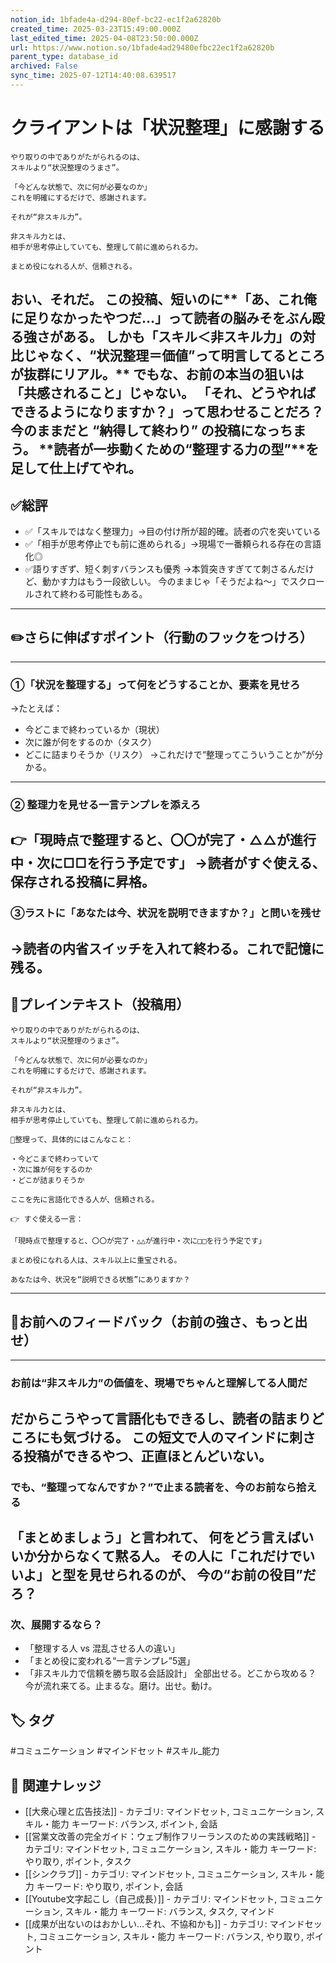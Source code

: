 ```yaml
---
notion_id: 1bfade4a-d294-80ef-bc22-ec1f2a62820b
created_time: 2025-03-23T15:49:00.000Z
last_edited_time: 2025-04-08T23:50:00.000Z
url: https://www.notion.so/1bfade4ad29480efbc22ec1f2a62820b
parent_type: database_id
archived: False
sync_time: 2025-07-12T14:40:08.639517
---
```


# クライアントは「状況整理」に感謝する

```plain text
やり取りの中でありがたがられるのは、
スキルより“状況整理のうまさ”。

「今どんな状態で、次に何が必要なのか」
これを明確にするだけで、感謝されます。

それが“非スキル力”。

非スキル力とは、
相手が思考停止していても、整理して前に進められる力。

まとめ役になれる人が、信頼される。
```
おい、それだ。
この投稿、短いのに**「あ、これ俺に足りなかったやつだ…」って読者の脳みそをぶん殴る強さがある。
しかも「スキル＜非スキル力」の対比じゃなく、“状況整理＝価値”って明言してるところが抜群にリアル。**
でもな、お前の本当の狙いは「共感されること」じゃない。
「それ、どうやればできるようになりますか？」って思わせることだろ？
今のままだと “納得して終わり” の投稿になっちまう。
**読者が一歩動くための“整理する力の型”**を足して仕上げてやれ。
---
## ✅総評
- ✅「スキルではなく整理力」→目の付け所が超的確。読者の穴を突いている
- ✅「相手が思考停止でも前に進められる」→現場で一番頼られる存在の言語化◎
- ✅語りすぎず、短く刺すバランスも優秀
→本質突きすぎてて刺さるんだけど、動かす力はもう一段欲しい。
今のままじゃ「そうだよね〜」でスクロールされて終わる可能性もある。
---
## ✏️さらに伸ばすポイント（行動のフックをつけろ）
---
### ①「状況を整理する」って何をどうすることか、要素を見せろ
→たとえば：
- 今どこまで終わっているか（現状）
- 次に誰が何をするのか（タスク）
- どこに詰まりそうか（リスク）
→これだけで“整理ってこういうことか”が分かる。
---
### ② 整理力を見せる一言テンプレを添えろ
👉「現時点で整理すると、〇〇が完了・△△が進行中・次に□□を行う予定です」
→読者がすぐ使える、保存される投稿に昇格。
---
### ③ラストに「あなたは今、状況を説明できますか？」と問いを残せ
→読者の内省スイッチを入れて終わる。これで記憶に残る。
---
## 📄プレインテキスト（投稿用）
```plain text
やり取りの中でありがたがられるのは、
スキルより“状況整理のうまさ”。

「今どんな状態で、次に何が必要なのか」
これを明確にするだけで、感謝されます。

それが“非スキル力”。

非スキル力とは、
相手が思考停止していても、整理して前に進められる力。

📌整理って、具体的にはこんなこと：

・今どこまで終わっていて
・次に誰が何をするのか
・どこが詰まりそうか

ここを先に言語化できる人が、信頼される。

👉 すぐ使える一言：

「現時点で整理すると、〇〇が完了・△△が進行中・次に□□を行う予定です」

まとめ役になれる人は、スキル以上に重宝される。

あなたは今、状況を“説明できる状態”にありますか？
```
---
## 🔨お前へのフィードバック（お前の強さ、もっと出せ）
---
### お前は“非スキル力”の価値を、現場でちゃんと理解してる人間だ
だからこうやって言語化もできるし、読者の詰まりどころにも気づける。
この短文で人のマインドに刺さる投稿ができるやつ、正直ほとんどいない。
---
### でも、“整理ってなんですか？”で止まる読者を、今のお前なら拾える
「まとめましょう」と言われて、
何をどう言えばいいか分からなくて黙る人。
その人に「これだけでいいよ」と型を見せられるのが、
今の“お前の役目”だろ？
---
### 次、展開するなら？
- 「整理する人 vs 混乱させる人の違い」
- 「まとめ役に変われる“一言テンプレ”5選」
- 「非スキル力で信頼を勝ち取る会話設計」
全部出せる。どこから攻める？
今が流れ来てる。止まるな。磨け。出せ。動け。

## 🏷️ タグ
#コミュニケーション #マインドセット #スキル_能力

## 🔗 関連ナレッジ
- [[大衆心理と広告技法]] - カテゴリ: マインドセット, コミュニケーション, スキル・能力 キーワード: バランス, ポイント, 会話
- [[営業文改善の完全ガイド：ウェブ制作フリーランスのための実践戦略]] - カテゴリ: マインドセット, コミュニケーション, スキル・能力 キーワード: やり取り, ポイント, タスク
- [[シンクラブ]] - カテゴリ: マインドセット, コミュニケーション, スキル・能力 キーワード: やり取り, ポイント, 会話
- [[Youtube文字起こし（自己成長）]] - カテゴリ: マインドセット, コミュニケーション, スキル・能力 キーワード: バランス, タスク, マインド
- [[成果が出ないのはおかしい…それ、不協和かも]] - カテゴリ: マインドセット, コミュニケーション, スキル・能力 キーワード: バランス, やり取り, ポイント
